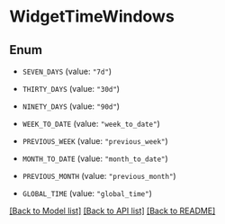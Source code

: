 # WidgetTimeWindows

## Enum

- `SEVEN_DAYS` (value: `"7d"`)

- `THIRTY_DAYS` (value: `"30d"`)

- `NINETY_DAYS` (value: `"90d"`)

- `WEEK_TO_DATE` (value: `"week_to_date"`)

- `PREVIOUS_WEEK` (value: `"previous_week"`)

- `MONTH_TO_DATE` (value: `"month_to_date"`)

- `PREVIOUS_MONTH` (value: `"previous_month"`)

- `GLOBAL_TIME` (value: `"global_time"`)

[[Back to Model list]](../README.md#documentation-for-models) [[Back to API list]](../README.md#documentation-for-api-endpoints) [[Back to README]](../README.md)
